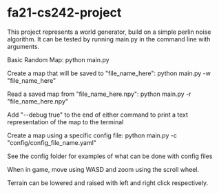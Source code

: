 # fa21-cs242-project

This project represents a world generator, build on a simple perlin noise
algorithm. It can be tested by running main.py in the command line with arguments.

Basic Random Map:
python main.py

Create a map that will be saved to "file_name_here":
python main.py -w "file_name_here"

Read a saved map from "file_name_here.npy":
python main.py -r "file_name_here.npy"

Add "--debug true" to the end of either command to print
a text representation of the map to the terminal

Create a map using a specific config file: 
python main.py -c "config/config_file_name.yaml"

See the config folder for examples of what can be done with config files


When in game, move using WASD and zoom using the scroll wheel. 

Terrain can be lowered and raised with left and right click respectively.
